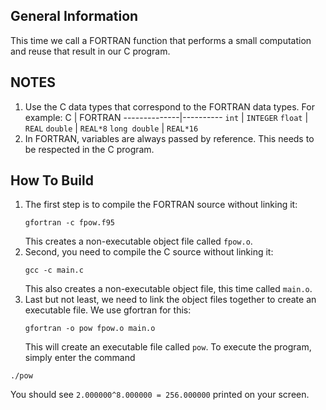 General Information
-------------------
This time we call a FORTRAN function that performs a small computation and reuse that result in
our C program.

NOTES
-----
1. Use the C data types that correspond to the FORTRAN data types. For example:
   C             | FORTRAN
   --------------|----------
   `int`         | `INTEGER`
   `float`       | `REAL`
   `double`      | `REAL*8`
   `long double` | `REAL*16`
2. In FORTRAN, variables are always passed by reference. This needs to be respected in the C
   program.

How To Build
------------

1. The first step is to compile the FORTRAN source without linking it:
   ```shell
   gfortran -c fpow.f95
   ```
   This creates a non-executable object file called `fpow.o`.
2. Second, you need to compile the C source without linking it:
   ```shell
   gcc -c main.c
   ```
   This also creates a non-executable object file, this time called `main.o`.
3. Last but not least, we need to link the object files together to create an executable file.
   We use gfortran for this:
   ```shell
   gfortran -o pow fpow.o main.o
   ```
   This will create an executable file called `pow`.
To execute the program, simply enter the command
```shell
./pow
```
You should see `2.000000^8.000000 = 256.000000` printed on your screen.
